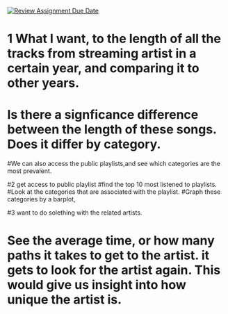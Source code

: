 [![Review Assignment Due Date](https://classroom.github.com/assets/deadline-readme-button-22041afd0340ce965d47ae6ef1cefeee28c7c493a6346c4f15d667ab976d596c.svg)](https://classroom.github.com/a/VaFOWmpj)



# 1 What I want, to the length of all the tracks from streaming artist in a certain year, and comparing it to other years.
# Is there a signficance difference between the length of these songs. Does it differ by category. 


#We can also access the public playlists,and see which categories are the most prevalent. 



#2 get access to public playlist
#find the top 10 most listened to playlists. 
#Look at the categories that are associated with the playlist. 
#Graph these categories by a barplot,



#3 want to do solething with the related artists. 
# See the average time, or how many paths it takes to get to the artist.  it gets to look for the artist again. This would give us insight into how unique the artist is. 
#